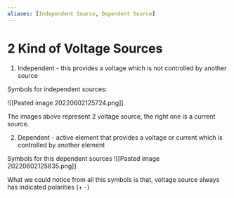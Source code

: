```yaml
---
aliases: [Independent Source, Dependent Source]
---
```


# 2 Kind of Voltage Sources
1. Independent - this provides a voltage which is not controlled by another source

Symbols for independent sources:

![[Pasted image 20220602125724.png]]

The images above represent 2 voltage source, the right one is a current source.

2. Dependent - active element that provides a voltage or current which is controlled by another element

Symbols for this dependent sources
![[Pasted image 20220602125835.png]]


What we could notice from all this symbols is that, voltage source always has indicated polarities (+ -)

